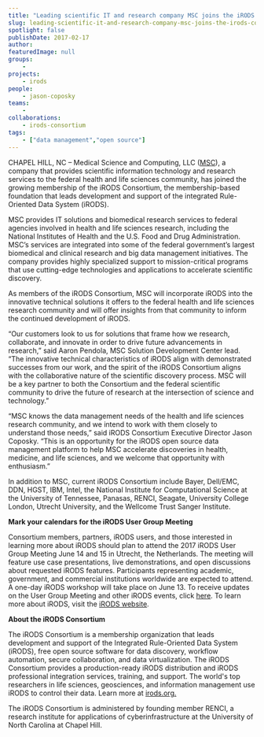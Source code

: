 ```yaml
---
title: "Leading scientific IT and research company MSC joins the iRODS Consortium"
slug: leading-scientific-it-and-research-company-msc-joins-the-irods-consortium
spotlight: false
publishDate: 2017-02-17
author: 
featuredImage: null
groups:
    - 
projects:
    - irods
people:
    - jason-coposky
teams: 
    - 
collaborations:
    - irods-consortium
tags:
    - ["data management","open source"]
---
```

CHAPEL HILL, NC – Medical Science and Computing, LLC (<a href="http://www.mscweb.com/#science-technology-1">MSC</a>), a company that provides scientific information technology and research services to the federal health and life sciences community, has joined the growing membership of the iRODS Consortium, the membership-based foundation that leads development and support of the integrated Rule-Oriented Data System (iRODS).<!--more-->

MSC provides IT solutions and biomedical research services to federal agencies involved in health and life sciences research, including the National Institutes of Health and the U.S. Food and Drug Administration. MSC’s services are integrated into some of the federal government’s largest biomedical and clinical research and big data management initiatives. The company provides highly specialized support to mission-critical programs that use cutting-edge technologies and applications to accelerate scientific discovery.

As members of the iRODS Consortium, MSC will incorporate iRODS into the innovative technical solutions it offers to the federal health and life sciences research community and will offer insights from that community to inform the continued development of iRODS.

“Our customers look to us for solutions that frame how we research, collaborate, and innovate in order to drive future advancements in research,” said Aaron Pendola, MSC Solution Development Center lead. “The innovative technical characteristics of iRODS align with demonstrated successes from our work, and the spirit of the iRODS Consortium aligns with the collaborative nature of the scientific discovery process. MSC will be a key partner to both the Consortium and the federal scientific community to drive the future of research at the intersection of science and technology.”

“MSC knows the data management needs of the health and life sciences research community, and we intend to work with them closely to understand those needs,” said iRODS Consortium Executive Director Jason Coposky. “This is an opportunity for the iRODS open source data management platform to help MSC accelerate discoveries in health, medicine, and life sciences, and we welcome that opportunity with enthusiasm.”

In addition to MSC, current iRODS Consortium include Bayer, Dell/EMC, DDN, HGST, IBM, Intel, the National Institute for Computational Science at the University of Tennessee, Panasas, RENCI, Seagate, University College London, Utrecht University, and the Wellcome Trust Sanger Institute.

<strong>Mark your calendars for the iRODS User Group Meeting</strong>

Consortium members, partners, iRODS users, and those interested in learning more about iRODS should plan to attend the 2017 iRODS User Group Meeting June 14 and 15 in Utrecht, the Netherlands. The meeting will feature use case presentations, live demonstrations, and open discussions about requested iRODS features. Participants representing academic, government, and commercial institutions worldwide are expected to attend. A one-day iRODS workshop will take place on June 13. To receive updates on the User Group Meeting and other iRODS events, click <a href="http://eepurl.com/bStUCr">here</a>. To learn more about iRODS, visit the <a href="http://www.irods.org/">iRODS website</a>.

<strong>About the iRODS Consortium</strong>

The iRODS Consortium is a membership organization that leads development and support of the Integrated Rule-Oriented Data System (iRODS), free open source software for data discovery, workflow automation, secure collaboration, and data virtualization. The iRODS Consortium provides a production-ready iRODS distribution and iRODS professional integration services, training, and support. The world's top researchers in life sciences, geosciences, and information management use iRODS to control their data. Learn more at <a href="http://irods.org/">irods.org.</a>

The iRODS Consortium is administered by founding member RENCI, a research institute for applications of cyberinfrastructure at the University of North Carolina at Chapel Hill.
